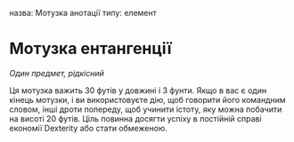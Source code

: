 назва: Мотузка анотації типу: елемент

# Мотузка ентангенції
_Один предмет, рідкісний_

Ця мотузка важить 30 футів у довжині і 3 фунти. Якщо в вас є один кінець мотузки, і ви використовуєте дію, щоб говорити його командним словом, інші дроти попереду, щоб учинити істоту, яку можна побачити на висоті 20 футів. Ціль повинна досягти успіху в постійній справі економії Dexterity або стати обмеженою. 